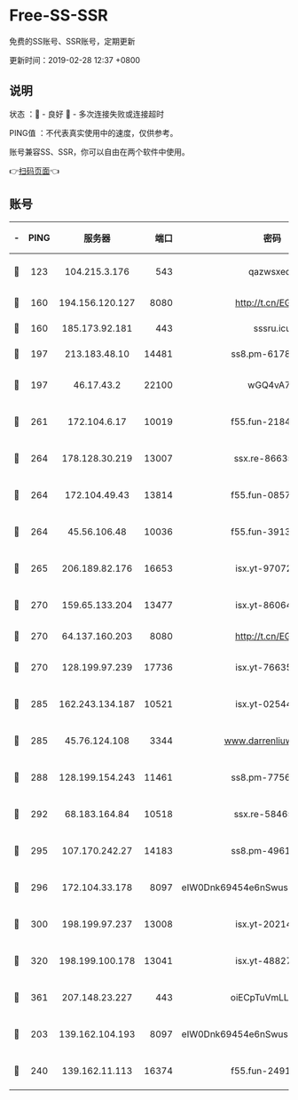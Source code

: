 # Free-SS-SSR

免费的SS账号、SSR账号，定期更新

更新时间：2019-02-28 12:37 +0800

## 说明

状态     ：🙂 - 良好 🙁 - 多次连接失败或连接超时

PING值   ：不代表真实使用中的速度，仅供参考。

账号兼容SS、SSR，你可以自由在两个软件中使用。

👉[扫码页面](https://liesauer.github.io/free-ss-ssr.github.io/)👈

## 账号

|-|PING|服务器|端口|密码|加密方式|区域|
|:----:|:----:|:-----:|-----:|:----:|:----:|:----:|
|🙂|123|104.215.3.176|543|qazwsxedc|aes-256-gcm|JP|
|🙂|160|194.156.120.127|8080|http://t.cn/EGJIyrl|rc4-md5|RU|
|🙂|160|185.173.92.181|443|sssru.icu|rc4-md5|RU|
|🙂|197|213.183.48.10|14481|ss8.pm-61788121|rc4-md5|RU|
|🙂|197|46.17.43.2|22100|wGQ4vA7D|aes-256-gcm|RU|
|🙂|261|172.104.6.17|10019|f55.fun-21841745|aes-256-cfb|US|
|🙂|264|178.128.30.219|13007|ssx.re-86635843|aes-256-cfb|SG|
|🙂|264|172.104.49.43|13814|f55.fun-08578695|aes-256-cfb|SG|
|🙂|264|45.56.106.48|10036|f55.fun-39139628|aes-256-cfb|US|
|🙂|265|206.189.82.176|16653|isx.yt-97072561|aes-256-cfb|SG|
|🙂|270|159.65.133.204|13477|isx.yt-86064845|aes-256-cfb|SG|
|🙂|270|64.137.160.203|8080|http://t.cn/EGJIyrl|rc4-md5|CA|
|🙂|270|128.199.97.239|17736|isx.yt-76635136|aes-256-cfb|SG|
|🙂|285|162.243.134.187|10521|isx.yt-02544652|aes-256-cfb|US|
|🙂|285|45.76.124.108|3344|www.darrenliuwei.com|aes-256-cfb|AU|
|🙂|288|128.199.154.243|11461|ss8.pm-77562719|aes-256-cfb|SG|
|🙂|292|68.183.164.84|10518|ssx.re-58465857|aes-256-cfb|US|
|🙂|295|107.170.242.27|14183|ss8.pm-49612822|aes-256-cfb|US|
|🙂|296|172.104.33.178|8097|eIW0Dnk69454e6nSwuspv9DmS201tQ0D|aes-256-cfb|SG|
|🙂|300|198.199.97.237|13008|isx.yt-20214943|aes-256-cfb|US|
|🙂|320|198.199.100.178|13041|isx.yt-48827241|aes-256-cfb|US|
|🙂|361|207.148.23.227|443|oiECpTuVmLLxk4Ts|aes-256-cfb|US|
|🙂|203|139.162.104.193|8097|eIW0Dnk69454e6nSwuspv9DmS201tQ0D|aes-256-cfb|JP|
|🙂|240|139.162.11.113|16374|f55.fun-24912847|aes-256-cfb|SG|
